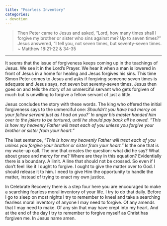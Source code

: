 ```yaml
---
title: "Fearless Inventory"
categories:
- devotion
---
```

> Then Peter came to Jesus and asked, “Lord, how many times shall I forgive my brother or sister who sins against me? Up to seven times?” Jesus answered, “I tell you, not seven times, but seventy-seven times. ~ Matthew 18:21-22 & 34-35

* * *

It seems that the issue of forgiveness keeps coming up in the teachings of Jesus. We see it in the Lord’s Prayer. We hear it when a man is lowered in front of Jesus in a home for healing and Jesus forgives his sins. This time Simon Peter comes to Jesus and asks if forgiving someone seven times is adequate and Jesus says, not seven but seventy-seven times. Jesus then goes on and tells the story of an unmerciful servant who gets forgiven of much but is unwilling to forgive a fellow servant of just a little.

Jesus concludes the story with these words. The king who offered the initial forgiveness says to the unmerciful one: *Shouldn’t you have had mercy on your fellow servant just as I had on you?’ In anger his master handed him over to the jailers to be tortured, until he should pay back all he owed.  “This is how my heavenly Father will treat each of you unless you forgive your brother or sister from your heart.”*

The last sentence, *“This is how my heavenly Father will treat each of you unless you forgive your brother or sister from your heart.”* Is the one that is my wake-up call. The one that creates the question: what did he say? What about grace and mercy for me? Where are they in this equation? Evidentially there is a boundary. A limit. A line that should not be crossed. So even if I don’t feel like it I ought to forgive. I ought to give the matter over to God. I should release it to him. I need to give Him the opportunity to handle the matter, instead of trying to enact my own justice.

In Celebrate Recovery there is a step four here you are encouraged to make a searching fearless moral inventory of your life. I try to do that daily. Before I go to sleep on most nights I try to remember to kneel and take a searching fearless moral inventory of anyone I may need to forgive. Of any amends that I may need to make. Of any sin that may have crept into my heart. And at the end of the day I try to remember to forgive myself as Christ has forgiven me. In Jesus name amen.

 